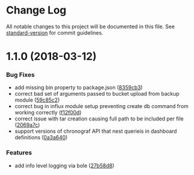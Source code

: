 # Change Log

All notable changes to this project will be documented in this file. See [standard-version](https://github.com/conventional-changelog/standard-version) for commit guidelines.

<a name="1.1.0"></a>
# 1.1.0 (2018-03-12)


### Bug Fixes

* add missing bin property to package.json ([8359cb3](https://github.com/npm-wharf/k8s-tickbot/commit/8359cb3))
* correct bad set of arguments passed to bucket upload from backup module ([59c85c2](https://github.com/npm-wharf/k8s-tickbot/commit/59c85c2))
* correct bug in influx module setup preventing create db command from working correctly ([f12f00d](https://github.com/npm-wharf/k8s-tickbot/commit/f12f00d))
* correct issue with tar creation causing full path to be included per file ([2069a7c](https://github.com/npm-wharf/k8s-tickbot/commit/2069a7c))
* support versions of chronograf API that nest querieis in dashboard definitions ([0a3a640](https://github.com/npm-wharf/k8s-tickbot/commit/0a3a640))


### Features

* add info level logging via bole ([27b58d8](https://github.com/npm-wharf/k8s-tickbot/commit/27b58d8))
